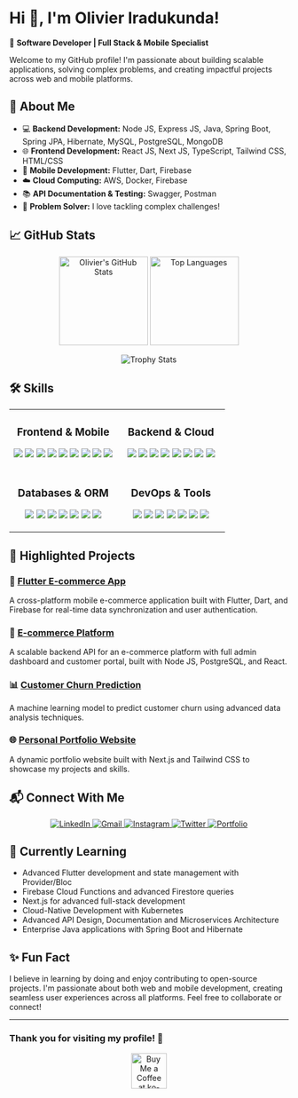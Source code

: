 # Hi 👋, I'm Olivier Iradukunda!

 🌟 **Software Developer | Full Stack & Mobile Specialist**

Welcome to my GitHub profile! I'm passionate about building scalable applications, solving complex problems, and creating impactful projects across web and mobile platforms.

## 🚀 **About Me**
- 💻 **Backend Development:** Node JS, Express JS, Java, Spring Boot, Spring JPA, Hibernate, MySQL, PostgreSQL, MongoDB
- 🌐 **Frontend Development:** React JS, Next JS, TypeScript, Tailwind CSS, HTML/CSS
- 📱 **Mobile Development:** Flutter, Dart, Firebase
- ☁️ **Cloud Computing:** AWS, Docker, Firebase
- 📚 **API Documentation & Testing:** Swagger, Postman
- 🔧 **Problem Solver:** I love tackling complex challenges!

## 📈 **GitHub Stats**
<div align="center">
  <p align="center">
    <img height="160em" src="https://github-readme-stats.vercel.app/api?username=Mr-Olivier&show_icons=true&theme=radical&count_private=true&include_all_commits=true" alt="Olivier's GitHub Stats" />
    <img height="160em" src="https://github-readme-stats.vercel.app/api/top-langs/?username=Mr-Olivier&layout=compact&theme=radical&langs_count=8" alt="Top Languages" />
  </p>
  <img src="https://github-profile-trophy.vercel.app/?username=Mr-Olivier&theme=radical&row=1&column=6" alt="Trophy Stats" />
</div>

## 🛠️ **Skills**

<table>
  <tr>
    <td valign="top" width="50%">
      <h3 align="center">Frontend & Mobile</h3>
      <p align="center">
        <img src="https://img.shields.io/badge/React-61DAFB?style=for-the-badge&logo=react&logoColor=black" />
        <img src="https://img.shields.io/badge/Next.js-000000?style=for-the-badge&logo=next.js&logoColor=white" />
        <img src="https://img.shields.io/badge/Flutter-02569B?style=for-the-badge&logo=flutter&logoColor=white" />
        <img src="https://img.shields.io/badge/Dart-0175C2?style=for-the-badge&logo=dart&logoColor=white" />
        <img src="https://img.shields.io/badge/TypeScript-3178C6?style=for-the-badge&logo=typescript&logoColor=white" />
        <img src="https://img.shields.io/badge/Tailwind_CSS-38B2AC?style=for-the-badge&logo=tailwind-css&logoColor=white" />
        <img src="https://img.shields.io/badge/JavaScript-F7DF1E?style=for-the-badge&logo=javascript&logoColor=black" />
        <img src="https://img.shields.io/badge/HTML5-E34F26?style=for-the-badge&logo=html5&logoColor=white" />
        <img src="https://img.shields.io/badge/CSS3-1572B6?style=for-the-badge&logo=css3&logoColor=white" />
      </p>
    </td>
    <td valign="top" width="50%">
      <h3 align="center">Backend & Cloud</h3>
      <p align="center">
        <img src="https://img.shields.io/badge/Node.js-339933?style=for-the-badge&logo=node.js&logoColor=white" />
        <img src="https://img.shields.io/badge/Express-000000?style=for-the-badge&logo=express&logoColor=white" />
        <img src="https://img.shields.io/badge/Java-ED8B00?style=for-the-badge&logo=openjdk&logoColor=white" />
        <img src="https://img.shields.io/badge/Spring Boot-6DB33F?style=for-the-badge&logo=spring-boot&logoColor=white" />
        <img src="https://img.shields.io/badge/Firebase-FFCA28?style=for-the-badge&logo=firebase&logoColor=black" />
        <img src="https://img.shields.io/badge/Python-3776AB?style=for-the-badge&logo=python&logoColor=white" />
        <img src="https://img.shields.io/badge/Flask-000000?style=for-the-badge&logo=flask&logoColor=white" />
        <img src="https://img.shields.io/badge/AWS-232F3E?style=for-the-badge&logo=amazon-aws&logoColor=white" />
      </p>
    </td>
  </tr>
  <tr>
    <td valign="top" width="50%">
      <h3 align="center">Databases & ORM</h3>
      <p align="center">
        <img src="https://img.shields.io/badge/MySQL-4479A1?style=for-the-badge&logo=mysql&logoColor=white" />
        <img src="https://img.shields.io/badge/PostgreSQL-336791?style=for-the-badge&logo=postgresql&logoColor=white" />
        <img src="https://img.shields.io/badge/MongoDB-47A248?style=for-the-badge&logo=mongodb&logoColor=white" />
        <img src="https://img.shields.io/badge/Firestore-FFCA28?style=for-the-badge&logo=firebase&logoColor=black" />
        <img src="https://img.shields.io/badge/Prisma-2D3748?style=for-the-badge&logo=prisma&logoColor=white" />
        <img src="https://img.shields.io/badge/Spring JPA-6DB33F?style=for-the-badge&logo=spring&logoColor=white" />
        <img src="https://img.shields.io/badge/Hibernate-59666C?style=for-the-badge&logo=hibernate&logoColor=white" />
      </p>
    </td>
    <td valign="top" width="50%">
      <h3 align="center">DevOps & Tools</h3>
      <p align="center">
        <img src="https://img.shields.io/badge/Docker-2496ED?style=for-the-badge&logo=docker&logoColor=white" />
        <img src="https://img.shields.io/badge/Git-F05032?style=for-the-badge&logo=git&logoColor=white" />
        <img src="https://img.shields.io/badge/GitHub-181717?style=for-the-badge&logo=github&logoColor=white" />
        <img src="https://img.shields.io/badge/VS Code-007ACC?style=for-the-badge&logo=visual-studio-code&logoColor=white" />
        <img src="https://img.shields.io/badge/Android Studio-3DDC84?style=for-the-badge&logo=android-studio&logoColor=white" />
        <img src="https://img.shields.io/badge/Postman-FF6C37?style=for-the-badge&logo=postman&logoColor=white" />
        <img src="https://img.shields.io/badge/Swagger-85EA2D?style=for-the-badge&logo=swagger&logoColor=black" />
      </p>
    </td>
  </tr>
</table>

## 🌟 **Highlighted Projects**

### 📱 [Flutter E-commerce App](https://github.com/Mr-Olivier/Global_Chat_App)
A cross-platform mobile e-commerce application built with Flutter, Dart, and Firebase for real-time data synchronization and user authentication.

### 📂 [E-commerce Platform](https://ecommerce-platform-plum.vercel.app/)
A scalable backend API for an e-commerce platform with full admin dashboard and customer portal, built with Node JS, PostgreSQL, and React.

### 📊 [Customer Churn Prediction](https://github.com/olivieriradukunda/churn-prediction)
A machine learning model to predict customer churn using advanced data analysis techniques.

### 🌐 [Personal Portfolio Website](https://olivier-ira.vercel.app/)
A dynamic portfolio website built with Next.js and Tailwind CSS to showcase my projects and skills.

## 📬 **Connect With Me**
<p align="center">
  <a href="https://www.linkedin.com/in/olivier-irad/">
    <img src="https://img.shields.io/badge/LinkedIn-Connect-blue?style=for-the-badge&logo=linkedin" alt="LinkedIn" />
  </a>
  <a href="mailto:oiradukunda63@gmail.com">
    <img src="https://img.shields.io/badge/Email-Contact-red?style=for-the-badge&logo=gmail" alt="Gmail" />
  </a>
  <a href="https://www.instagram.com/__olivier__20/">
    <img src="https://img.shields.io/badge/Instagram-Follow-ff69b4?style=for-the-badge&logo=instagram" alt="Instagram" />
  </a>
  <a href="https://x.com/OIradukund43222">
    <img src="https://img.shields.io/badge/Twitter-Follow-blue?style=for-the-badge&logo=twitter" alt="Twitter" />
  </a>
  <a href="https://olivier-ira.vercel.app/">
    <img src="https://img.shields.io/badge/Portfolio-Visit-green?style=for-the-badge&logo=firefox" alt="Portfolio" />
  </a>
</p>

## 🌱 **Currently Learning**
- Advanced Flutter development and state management with Provider/Bloc
- Firebase Cloud Functions and advanced Firestore queries
- Next.js for advanced full-stack development
- Cloud-Native Development with Kubernetes
- Advanced API Design, Documentation and Microservices Architecture
- Enterprise Java applications with Spring Boot and Hibernate

## ✨ **Fun Fact**
I believe in learning by doing and enjoy contributing to open-source projects. I'm passionate about both web and mobile development, creating seamless user experiences across all platforms. Feel free to collaborate or connect!

---

### Thank you for visiting my profile! 🌟

<div align="center">
  <a href='https://ko-fi.com/T6T0ZUPZR' target='_blank'>
    <img height='64' style='border:0px;height:64px;' src='https://storage.ko-fi.com/cdn/kofi1.png?v=3' border='0' alt='Buy Me a Coffee at ko-fi.com' />
  </a>
</div>
